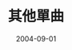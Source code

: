---
title: "其他單曲"
subtitle:
description: "其他單曲們"
icon: "library_music"
weight: 99
date: 2004-09-01
images:
---